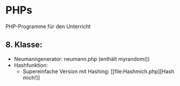 # PHPs
PHP-Programme für den Unterricht


## 8. Klasse:
- Neumanngenerator: neumann.php (enthält myrandom())
- Hashfunktion: 
  - Supereinfache Version mit Hashing: [[file:Hashmich.php][Hash mich!]]
